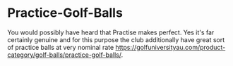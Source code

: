 # Practice-Golf-Balls
You would possibly have heard that Practise makes perfect. Yes it's far certainly genuine and for this purpose the club additionally have great sort of practice balls at very nominal rate https://golfuniversityau.com/product-category/golf-balls/practice-golf-balls/.
